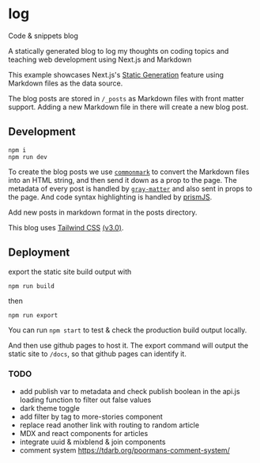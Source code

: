 # log

Code &amp; snippets blog

A statically generated blog to log my thoughts on coding topics and teaching web development using Next.js and Markdown

This example showcases Next.js's [Static Generation](https://nextjs.org/docs/basic-features/pages) feature using Markdown files as the data source.

The blog posts are stored in `/_posts` as Markdown files with front matter support. Adding a new Markdown file in there will create a new blog post.

## Development

```
npm i
npm run dev

```

To create the blog posts we use [`commonmark`](https://commonmark.org/) to convert the Markdown files into an HTML string, and then send it down as a prop to the page. The metadata of every post is handled by [`gray-matter`](https://github.com/jonschlinkert/gray-matter) and also sent in props to the page. And code syntax highlighting is handled by [prismJS](https://prismjs.com/).

Add new posts in markdown format in the posts directory.

This blog uses [Tailwind CSS](https://tailwindcss.com) [(v3.0)](https://tailwindcss.com/blog/tailwindcss-v3).

## Deployment

export the static site build output with

```
npm run build
```

then

```
npm run export
```

You can run `npm start` to test & check the production build output locally.

And then use github pages to host it. The export command will output the static site to `/docs`, so that github pages can identify it.

### TODO

- add publish var to metadata and check publish boolean in the api.js loading function to filter out false values
- dark theme toggle
- add filter by tag to more-stories component
- replace read another link with routing to random article
- MDX and react components for articles
- integrate uuid & mixblend & join components
- comment system https://tdarb.org/poormans-comment-system/

